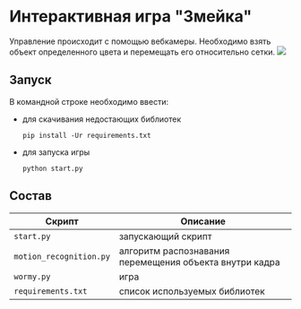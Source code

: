 # Интерактивная игра "Змейка"

Управление происходит с помощью вебкамеры. Необходимо взять объект
определенного цвета и перемещать его относительно сетки.
![](https://github.com/12gerts/cv_course22-23/blob/main/HW_2/process.gif)

## Запуск

В командной строке необходимо ввести:

* для скачивания недостающих библиотек
    ```
    pip install -Ur requirements.txt
    ```
* для запуска игры
    ```
  python start.py
  ```

## Состав

| Скрипт                  | Описание                                            |
|-------------------------|-----------------------------------------------------|
| `start.py`              | запускающий скрипт                                  |
| `motion_recognition.py` | алгоритм распознавания перемещения объекта внутри кадра |
| `wormy.py`              | игра                                                |
|`requirements.txt`| список используемых библиотек|
